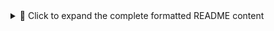 <details> <summary>📄 Click to expand the complete formatted README content</summary>

# 🖥️ Network Host Monitor

A self-hosted, lightweight monitoring tool for tracking the uptime and health of multiple network hosts (via IP). Designed to run on Raspberry Pi or other Linux machines with:

- ✅ Real-time dashboard via web UI
- ✅ Email alerts on downtime
- ✅ Persistent logging and host management
- ✅ Token-based protected API access
- ✅ Systemd service for auto-starting monitoring and UI

---

## 📦 Features

- Monitor hosts by IP with friendly names
- View current status, uptime history, and statistics
- Add/edit/remove hosts from web UI
- Alert via email after defined failure threshold
- Fully customizable intervals and limits
- Secure access with token-based authentication
- Auto-start on reboot with systemd
- Built using Python, Flask, HTML, CSS, JS

---

## 🚀 Getting Started

### 1. Clone This Repo

```bash
git clone https://github.com/vocso/network-host-monitor.git
cd network-host-monitor
```
